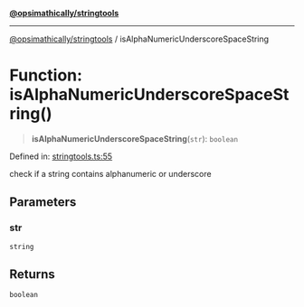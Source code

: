 [**@opsimathically/stringtools**](../README.md)

***

[@opsimathically/stringtools](../README.md) / isAlphaNumericUnderscoreSpaceString

# Function: isAlphaNumericUnderscoreSpaceString()

> **isAlphaNumericUnderscoreSpaceString**(`str`): `boolean`

Defined in: [stringtools.ts:55](https://github.com/opsimathically/stringtools/blob/19be7bae03961147b0747304375997adca8ccd4a/src/stringtools.ts#L55)

check if a string contains alphanumeric or underscore

## Parameters

### str

`string`

## Returns

`boolean`
